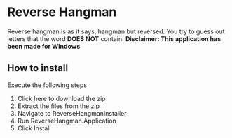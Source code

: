 # Reverse Hangman
Reverse hangman is as it says, hangman but reversed. You try to guess out letters that the word **DOES NOT** contain.
**Disclaimer: This application has been made for Windows**

## How to install
Execute the following steps
1. Click here to download the zip
2. Extract the files from the zip
3. Navigate to ReverseHangmanInstaller
4. Run ReverseHangman.Application
5. Click Install

